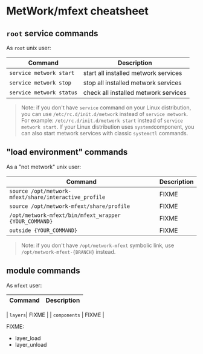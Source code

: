 # MetWork/mfext cheatsheet

## `root` service commands

As `root` unix user:

| Command | Description |
| --- | --- |
| `service metwork start` | start all installed metwork services |
| `service metwork stop` | stop all installed metwork services |
| `service metwork status` | check all installed metwork services |


> Note: if you don't have `service` command on your Linux distribution, you can use `/etc/rc.d/init.d/metwork` instead of `service metwork`. For example: `/etc/rc.d/init.d/metwork start` instead of `service metwork start`. If your Linux distribution uses `systemd`component, you can also start metwork services with classic `systemctl` commands.





## "load environment" commands

As a "not metwork" unix user:

| Command | Description |
| --- | --- |
| `source /opt/metwork-mfext/share/interactive_profile` | FIXME |
| `source /opt/metwork-mfext/share/profile` | FIXME |
| `/opt/metwork-mfext/bin/mfext_wrapper {YOUR_COMMAND}`| FIXME |
| `outside {YOUR_COMMAND}`| FIXME |

> Note: if you don't have `/opt/metwork-mfext` symbolic link, use `/opt/metwork-mfext-{BRANCH}` instead.



## module commands

As `mfext` user:

| Command | Description |
| --- | --- |

| `layers`| FIXME |
| `components` | FIXME | 






FIXME:

- layer_load
- layer_unload
